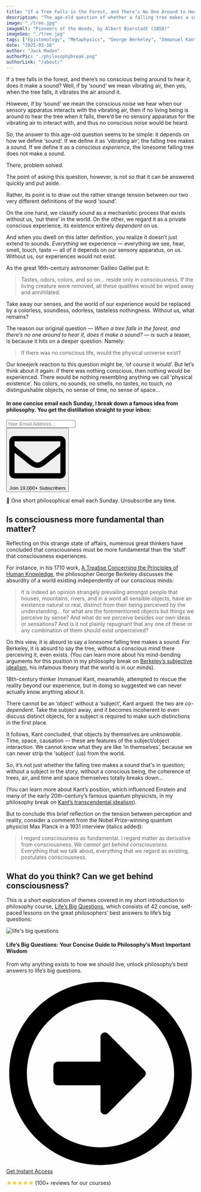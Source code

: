 ```yaml
---
title: "If a Tree Falls in the Forest, and There’s No One Around to Hear It, Does It Make a Sound?"
description: "The age-old question of whether a falling tree makes a sound when there’s no one around to hear it exploits the tension between perception and reality. This article explores possible answers and their consequences."
image: "./tree.jpg"
imageAlt: "Pioneers of the Woods, by Albert Bierstadt (1858)"
imageSeo: "./tree.jpg"
tags: ["Epistemology", "Metaphysics", "George Berkeley", "Immanuel Kant", "Idealism"]
date: "2025-03-16"
author: "Jack Maden"
authorPic: "./philosophybreak.png"
authorLink: "/about/"
---
```


<span class="big-letter">I</span>f a tree falls in the forest, and there’s no conscious being around to hear it, does it make a sound? Well, if by ‘sound’ we mean vibrating air, then yes, when the tree falls, it vibrates the air around it. 

However, if by ‘sound’ we mean the conscious _noise_ we hear when our sensory apparatus interacts with the vibrating air, then if no living being is around to hear the tree when it falls, there’d be no sensory apparatus for the vibrating air to interact with, and thus no conscious noise would be heard. 

So, the answer to this age-old question seems to be simple: it depends on how we define ‘sound’. If we define it as ‘vibrating air’, the falling tree makes a sound. If we define it as a _conscious experience_, the lonesome falling tree does not make a sound. 

There, problem solved.

The point of asking this question, however, is not so that it can be answered quickly and put aside. 

Rather, its point is to draw out the rather strange tension between our two very different definitions of the word ‘sound’. 

On the one hand, we classify sound as a mechanistic process that exists without us, ‘out there’ in the world. On the other, we regard it as a private conscious experience, its existence entirely _dependent_ on us. 

And when you dwell on this latter definition, you realize it doesn’t just extend to sounds. _Everything_ we experience — everything we see, hear, smell, touch, taste — all of it depends on our sensory apparatus, on us. Without us, our experiences would not exist. 

As the great 16th-century astronomer Galileo Galilei put it: 

>Tastes, odors, colors, and so on... reside only in consciousness. If the living creature were removed, all these qualities would be wiped away and annihilated.

Take away our senses, and the world of our experience would be replaced by a colorless, soundless, odorless, tasteless nothingness. Without us, what remains?

The reason our original question — _When a tree falls in the forest, and there’s no one around to hear it, does it make a sound?_ — is such a teaser, is because it hits on a deeper question. Namely: 

>If there was no conscious life, would the physical universe exist?

Our kneejerk reaction to this question might be, ‘of course it would’. But let’s think about it again: if there was nothing conscious, then nothing would be experienced. There would be nothing resembling anything we call ‘physical existence’. No colors, no sounds, no smells, no tastes, no touch, no distinguishable objects, no sense of time, no sense of space... 

<!--small subscribe-->
<div class="course-promo darkradial-background subscribe text-center">
    <h4>In one concise email each Sunday, I break down a famous idea from philosophy. You get the distillation straight to your inbox:</h4>
    <div class="small-pad-top">
        <form action="https://app.convertkit.com/forms/5812400/subscriptions" method="post" data-sv-form="5812400" data-uid="be0e52d3c0" data-format="inline" data-version="6" data-options="{&quot;settings&quot;:{&quot;after_subscribe&quot;:{&quot;action&quot;:&quot;message&quot;,&quot;success_message&quot;:&quot;Thank you, philosopher! Your welcome email will land in your inbox shortly.&quot;,&quot;redirect_url&quot;:&quot;https://philosophybreak.com/thank-you/&quot;},&quot;analytics&quot;:{&quot;google&quot;:null,&quot;fathom&quot;:null,&quot;facebook&quot;:null,&quot;segment&quot;:null,&quot;pinterest&quot;:null,&quot;sparkloop&quot;:null,&quot;googletagmanager&quot;:null},&quot;modal&quot;:{&quot;trigger&quot;:&quot;timer&quot;,&quot;scroll_percentage&quot;:null,&quot;timer&quot;:5,&quot;devices&quot;:&quot;all&quot;,&quot;show_once_every&quot;:15},&quot;powered_by&quot;:{&quot;show&quot;:false,&quot;url&quot;:&quot;https://convertkit.com/features/forms?utm_campaign=poweredby&amp;utm_content=form&amp;utm_medium=referral&amp;utm_source=dynamic&quot;},&quot;recaptcha&quot;:{&quot;enabled&quot;:false},&quot;return_visitor&quot;:{&quot;action&quot;:&quot;show&quot;,&quot;custom_content&quot;:&quot;&quot;},&quot;slide_in&quot;:{&quot;display_in&quot;:&quot;bottom_right&quot;,&quot;trigger&quot;:&quot;timer&quot;,&quot;scroll_percentage&quot;:null,&quot;timer&quot;:5,&quot;devices&quot;:&quot;all&quot;,&quot;show_once_every&quot;:15},&quot;sticky_bar&quot;:{&quot;display_in&quot;:&quot;top&quot;,&quot;trigger&quot;:&quot;timer&quot;,&quot;scroll_percentage&quot;:null,&quot;timer&quot;:5,&quot;devices&quot;:&quot;all&quot;,&quot;show_once_every&quot;:15}},&quot;version&quot;:&quot;6&quot;}" min-width="400 500 600 700 800">
        <div data-style="clean"><ul data-element="errors" data-group="alert"></ul><div data-element="fields" data-stacked="false">
            <div>
                <input name="email_address" aria-label="Your Email Address..." placeholder="Your Email Address..." required type="email" />
            </div>
            <button class="button primary" type="submit" data-element="submit"><div><div></div><div></div><div></div></div><span><svg xmlns="http://www.w3.org/2000/svg" viewBox="0 0 512 512"><path d="M464 64H48C21.49 64 0 85.49 0 112v288c0 26.51 21.49 48 48 48h416c26.51 0 48-21.49 48-48V112c0-26.51-21.49-48-48-48zm0 48v40.805c-22.422 18.259-58.168 46.651-134.587 106.49-16.841 13.247-50.201 45.072-73.413 44.701-23.208.375-56.579-31.459-73.413-44.701C106.18 199.465 70.425 171.067 48 152.805V112h416zM48 400V214.398c22.914 18.251 55.409 43.862 104.938 82.646 21.857 17.205 60.134 55.186 103.062 54.955 42.717.231 80.509-37.199 103.053-54.947 49.528-38.783 82.032-64.401 104.947-82.653V400H48z"/></svg>Join 19,000+ Subscribers</span></button>
            </div>
            </div>
        </form>
        <p class="tiny-mar-top no-mar-bottom review-font">💭 One short philosophical email each Sunday. Unsubscribe any time.</p>
    </div>
</div>

## Is consciousness more fundamental than matter?

<span class="big-letter">R</span>eflecting on this strange state of affairs, numerous great thinkers have concluded that consciousness must be more fundamental than the ‘stuff’ that consciousness experiences. 

For instance, in his 1710 work, <a target="_blank" rel="noopener noreferrer sponsored" href="http://www.amazon.com/gp/product/0915145391/ref=as_li_tl?ie=UTF8&tag=philosophybre-20&camp=1789&creative=9325&linkCode=as2&creativeASIN=0915145391&linkId=f3d31737c1febbe91b631fc912b0c6bc">A Treatise Concerning the Principles of Human Knowledge</a>, the philosopher George Berkeley discusses the absurdity of a world existing independently of our conscious minds:

>It is indeed an opinion strangely prevailing amongst people that houses, mountains, rivers, and in a word all sensible objects, have an existence natural or real, distinct from their being perceived by the understanding… for what are the forementioned objects but things we perceive by sense? And what do we perceive besides our own ideas or sensations? And is it not plainly repugnant that any one of these or any combination of them should exist unperceived?

On this view, it is absurd to say a lonesome falling tree makes a sound. For Berkeley, it is absurd to say the tree, without a conscious mind there perceiving it, even exists. (You can learn more about his mind-bending arguments for this position in my philosophy break on [Berkeley’s subjective idealism](/articles/george-berkeley-subjective-idealism-the-world-is-in-our-minds/), his infamous theory that the world is in our minds).

18th-century thinker Immanuel Kant, meanwhile, attempted to rescue the reality beyond our experience, but in doing so suggested we can never actually know anything about it.

There cannot be an ‘object’ without a ‘subject’, Kant argued: the two are _co-dependent_. Take the subject away, and it becomes incoherent to even discuss distinct objects, for a subject is required to make such distinctions in the first place.

It follows, Kant concluded, that objects by themselves are _unknowable_. Time, space, causation — these are features of the subject/object interaction. We cannot know what they are like ‘in themselves’, because we can never strip the ‘subject’ (us) from the world.

So, it’s not just whether the falling tree makes a sound that's in question; without a subject in the story, without a conscious being, the coherence of trees, air, and time and space themselves totally breaks down...

(You can learn more about Kant’s position, which influenced Einstein and many of the early 20th-century’s famous quantum physicists, in my philosophy break on [Kant’s transcendental idealism](/articles/kant-transcendental-idealism-the-copernican-revolution-of-philosophy/)).

But to conclude this brief reflection on the tension between perception and reality, consider a comment from the Nobel Prize-winning quantum physicist Max Planck in a 1931 interview (italics added):
 
>I regard consciousness as fundamental. I regard matter as derivative from consciousness. _We cannot get behind consciousness._ Everything that we talk about, everything that we regard as existing, postulates consciousness.

## What do you think? Can we get behind consciousness?
<span class="big-letter">T</span>his is a short exploration of themes covered in my short introduction to philosophy course, [Life’s Big Questions](/lifes-big-questions/), which consists of 42 concise, self-paced lessons on the great philosophers’ best answers to life’s big questions:

<!--life's big questions-->
<div class="course-promo darkradial-background subscribe text-center">
    <img src="/static/ebe39b78c8e94af2caa23791d6608e0e/c5d49/LBQ-promo.webp" alt="life's big questions">
    <h4>Life’s Big Questions: Your Concise Guide to Philosophy’s Most Important Wisdom</h4>
    <p class="small-grey-font">From why anything exists to how we should live, unlock philosophy’s best answers to life’s big questions.</p>
    <a class="button primary" href="/lifes-big-questions/"><svg xmlns="http://www.w3.org/2000/svg" viewBox="0 0 512 512"><path d="M504 256C504 119 393 8 256 8S8 119 8 256s111 248 248 248 248-111 248-248zm-448 0c0-110.5 89.5-200 200-200s200 89.5 200 200-89.5 200-200 200S56 366.5 56 256zm72 20v-40c0-6.6 5.4-12 12-12h116v-67c0-10.7 12.9-16 20.5-8.5l99 99c4.7 4.7 4.7 12.3 0 17l-99 99c-7.6 7.6-20.5 2.2-20.5-8.5v-67H140c-6.6 0-12-5.4-12-12z"/></svg>Get Instant Access</a><p class="tiny-mar-top no-mar-bottom review-font"><span style="color: #ffc536">&#9733;&#9733;&#9733;&#9733;&#9733;</span> (100+ reviews for our courses)</p>
</div>
